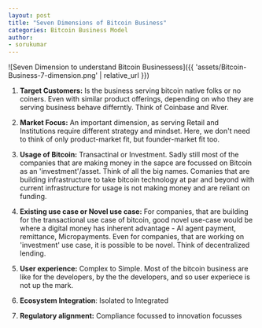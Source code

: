 ```yaml
---
layout: post
title: "Seven Dimensions of Bitcoin Business"
categories: Bitcoin Business Model
author:
- sorukumar
---
```


![Seven Dimension to understand Bitcoin Businessess]({{ 'assets/Bitcoin-Business-7-dimension.png' | relative_url }})

 1. **Target Customers:** Is the business serving bitcoin native folks or no coiners. Even with similar product offerings, depending on who they are serving business behave differntly. Think of Coinbase and River.
 
 2. **Market Focus:** An important dimension, as serving Retail and Institutions require different strategy and mindset.  Here, we don't need to think of only product-market fit, but founder-market fit too. 
 
 3. **Usage of Bitcoin:** Transactinal or Investment. Sadly still most of the companies that are making money in the sapce are focussed on Bitcoin  as an 'investment'/asset. Think of all the big names. Comanies that are building infrastructure to take bitcoin technology at par and beyond with current infrastructure for usage is not making money and are reliant on funding.
 
 5. **Existing use case or Novel use case:** For companies, that are building for the transactional use case of bitcoin, good novel use-case would be where a digital money has inherent advantage - AI agent payment, remittance, Micropayments. Even for companies, that are working on 'investment' use case, it is possible to be novel. Think of decentralized lending. 
 6. **User experience:** Complex to Simple. Most of the bitcoin business are like for the developers, by the the developers, and so user experiece is not up the mark.
 7. **Ecosystem Integration**: Isolated to Integrated
 8. **Regulatory alignment:** Compliance focussed to innovation focusses

<!--stackedit_data:
eyJoaXN0b3J5IjpbMTIwNjM1MTUwNywxMDMxNzE5MTg1LDEwMj
EzNTUyNzNdfQ==
-->